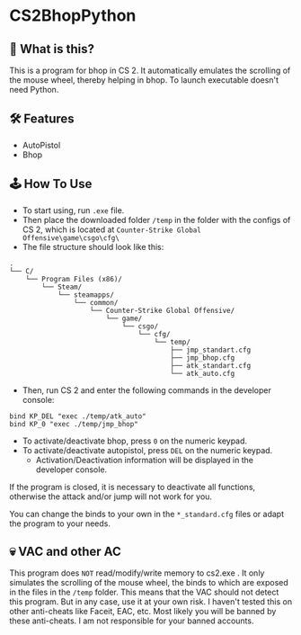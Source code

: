 # CS2BhopPython

## 💬 What is this?
This is a program for bhop in CS 2. It automatically emulates the scrolling of the mouse wheel, thereby helping in bhop. To launch executable doesn't need Python.

## 🛠️ Features
- AutoPistol
- Bhop

## 🕹️ How To Use
- To start using, run `.exe` file. 
- Then place the downloaded folder `/temp` in the folder with the configs of CS 2, which is located at `Counter-Strike Global Offensive\game\csgo\cfg\`
- The file structure should look like this:
```
.
└── C/
    └── Program Files (x86)/
        └── Steam/
            └── steamapps/
                └── common/
                    └── Counter-Strike Global Offensive/
                        └── game/
                            └── csgo/
                                └── cfg/
                                    └── temp/
                                        ├── jmp_standart.cfg
                                        ├── jmp_bhop.cfg
                                        ├── atk_standart.cfg
                                        └── atk_auto.cfg
```
- Then, run CS 2 and enter the following commands in the developer console:
```
bind KP_DEL "exec ./temp/atk_auto"
bind KP_0 "exec ./temp/jmp_bhop"
```

- To activate/deactivate bhop, press `0` on the numeric keypad.
- To activate/deactivate autopistol, press `DEL` on the numeric keypad.
  - Activation/Deactivation information will be displayed in the developer console.

If the program is closed, it is necessary to deactivate all functions, otherwise the attack and/or jump will not work for you.

You can change the binds to your own in the `*_standard.cfg` files or adapt the program to your needs.

## 💀 VAC and other AC
This program does `NOT` read/modify/write memory to cs2.exe . It only simulates the scrolling of the mouse wheel, the binds to which are exposed in the files in the `/temp` folder. This means that the VAC should not detect this program. But in any case, use it at your own risk. I haven't tested this on other anti-cheats like Faceit, EAC, etc. Most likely you will be banned by these anti-cheats. I am not responsible for your banned accounts.

